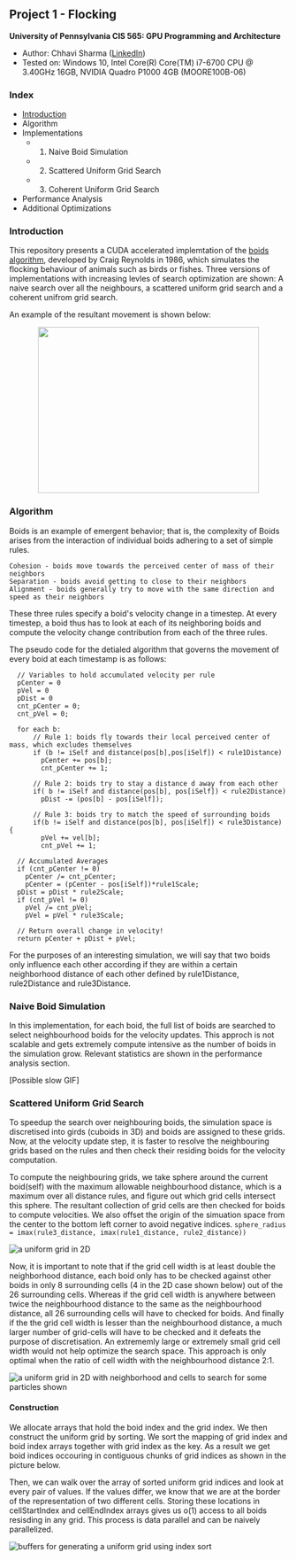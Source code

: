 ## Project 1 - Flocking
**University of Pennsylvania
CIS 565: GPU Programming and Architecture**

* Author: Chhavi Sharma ([LinkedIn](https://www.linkedin.com/in/chhavi275/))
* Tested on: Windows 10, Intel Core(R) Core(TM) i7-6700 CPU @ 3.40GHz 16GB, 
             NVIDIA Quadro P1000 4GB (MOORE100B-06)

### Index

- [Introduction](https://github.com/chhavisharma/Project1-CUDA-Flocking/blob/master/README.md#introduction)
- Algorithm
- Implementations 
  - 1. Naive Boid Simulation
  - 2. Scattered Uniform Grid Search
  - 3. Coherent Uniform Grid Search
- Performance Analysis
- Additional Optimizations


### Introduction

This repository presents a CUDA accelerated implemtation of the [boids algorithm](https://en.wikipedia.org/wiki/Boids), developed by Craig Reynolds in 1986, which simulates the flocking behaviour of animals such as birds or fishes. Three versions of implementations with increasing levles of search optimization are shown: A naive search over all the neighbours, a scattered uniform grid search and a coherent unifrom grid search. 

An example of the resultant movement is shown below:
<p align="center">
  <img width="400" height="300" src="images/GIF_380.6_fps_Boids_SM_7.0_TITANV.gif">
</p>


### Algorithm

Boids is an example of emergent behavior; that is, the complexity of Boids arises from the interaction of individual boids adhering to a set of simple rules. 

    Cohesion - boids move towards the perceived center of mass of their neighbors
    Separation - boids avoid getting to close to their neighbors
    Alignment - boids generally try to move with the same direction and speed as their neighbors

These three rules specify a boid's velocity change in a timestep. At every timestep, a boid thus has to look at each of its neighboring boids and compute the velocity change contribution from each of the three rules. 

The pseudo code for the detialed algorithm that governs the movement of every boid at each timestamp is as follows:

```  
  // Variables to hold accumulated velocity per rule
  pCenter = 0
  pVel = 0
  pDist = 0
  cnt_pCenter = 0;
  cnt_pVel = 0;   
  
  for each b:
      // Rule 1: boids fly towards their local perceived center of mass, which excludes themselves
      if (b != iSelf and distance(pos[b],pos[iSelf]) < rule1Distance)
        pCenter += pos[b];
        cnt_pCenter += 1;

      // Rule 2: boids try to stay a distance d away from each other
      if( b != iSelf and distance(pos[b], pos[iSelf]) < rule2Distance)
        pDist -= (pos[b] - pos[iSelf]);

      // Rule 3: boids try to match the speed of surrounding boids
      if(b != iSelf and distance(pos[b], pos[iSelf]) < rule3Distance) {
        pVel += vel[b];
        cnt_pVel += 1;

  // Accumulated Averages
  if (cnt_pCenter != 0) 
    pCenter /= cnt_pCenter;
    pCenter = (pCenter - pos[iSelf])*rule1Scale;
  pDist = pDist * rule2Scale;
  if (cnt_pVel != 0) 
    pVel /= cnt_pVel;
    pVel = pVel * rule3Scale;

  // Return overall change in velocity!
  return pCenter + pDist + pVel;
```
For the purposes of an interesting simulation, we will say that two boids only influence each other according if they are within a certain neighborhood distance of each other defined by rule1Distance, rule2Distance and rule3Distance. 


### Naive Boid Simulation

In this implementation, for each boid, the full list of boids are searched to select neighbourhood boids for the velocity updates. This approch is not scalable and gets extremely compute intensive as the number of boids in the simulation grow. Relevant statistics are shown in the performance analysis section.  

[Possible slow GIF]

### Scattered Uniform Grid Search

To speedup the search over neighbouring boids, the simulation space is discretised into girds (cuboids in 3D) and boids are assigned to these grids. Now, at the velocity update step, it is faster to resolve the neighbouring grids based on the rules and then check their residing boids for the velocity computation. 

To compute the neighbouring grids, we take sphere around the current boid(self) with the maximum allowable neighbourhood distance, which is a maximum over all distance rules, and figure out which grid cells intersect this sphere. The resultant collection of grid cells are then checked for boids to compute velocities. We also offset the origin of the simuation space from the center to the bottom left corner to avoid negative indices.
```sphere_radius = imax(rule3_distance, imax(rule1_distance, rule2_distance))```

![a uniform grid in 2D](images/Boids%20Ugrid%20base.png)

Now, it is important to note that if the grid cell width is at least double the neighborhood distance, each boid only has to be checked against other boids in only 8 surrounding cells (4 in the 2D case shown below) out of the 26 surrounding cells. Whereas if the grid cell width is anywhere between twice the neighbourhood distance to the same as the neighbourhood distance, all 26 surrounding cells will have to checked for boids. And finally if the the grid cell width is lesser than the neighbourhood distance, a much larger number of grid-cells will have to be checked and it defeats the purpose of discretisation. An extrememly large or extremely small grid cell width would not help optimize the search space. This approach is only optimal when the ratio of cell width with the neighbourhood distance 2:1. 

![a uniform grid in 2D with neighborhood and cells to search for some particles shown](images/Boids%20Ugrid%20neighbor%20search%20shown.png)

#### Construction

We allocate arrays that hold the boid index and the grid index. We then construct the uniform grid by sorting. We sort the mapping of grid index and boid index arrays together with grid index as the key. As a result we get boid indices occouring in contiguous chunks of grid indices as shown in the picture below. 

Then, we can walk over the array of sorted uniform grid indices and look at every pair of values. If the values differ, we know that we are at the border of the representation of two different cells. Storing these locations in cellStartIndex and cellEndIndex arrays gives us o(1) access to all boids resisding in any grid. This process is data parallel and can be naively parallelized.

![buffers for generating a uniform grid using index sort](images/Boids%20Ugrids%20buffers%20naive.png)


